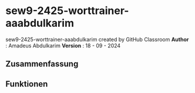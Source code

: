 # sew9-2425-worttrainer-aaabdulkarim
sew9-2425-worttrainer-aaabdulkarim created by GitHub Classroom
**Author** : Amadeus Abdulkarim
**Version** : 18 - 09 - 2024


## Zusammenfassung


## Funktionen